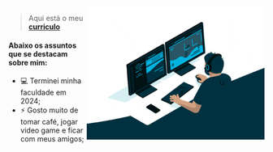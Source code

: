 <img align="right" src="assets\img\programando.gif" width="350"/>

> Aqui está o meu [**curriculo**](https://mpalmeida96.github.io/mpalmeida96/)

#### Abaixo os assuntos que se destacam sobre mim: 
- 💻 Terminei minha faculdade em 2024;
- ⚡ Gosto muito de tomar café, jogar video game e ficar com meus amigos;
